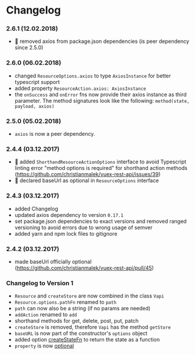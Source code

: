 # Changelog

### 2.6.1 (12.02.2018)
- 🐛 removed axios from package.json dependencies (is peer dependency since 2.5.0)

### 2.6.0 (06.02.2018)
- changed `ResourceOptions.axios` to type `AxiosInstance` for better typescript support
- added property `ResourceAction.axios: AxiosInstance`
- the `onSuccess` and `onError` fns now provide their axios instance as third parameter. The method signatures look like the following: `method(state, payload, axios)`

### 2.5.0 (05.02.2018)
- `axios` is now a peer dependency.

### 2.4.4 (03.12.2017)
- 🐛 added `ShorthandResourceActionOptions` interface to avoid Typescript linting error "method options is required" for shorthand action methods (https://github.com/christianmalek/vuex-rest-api/issues/39)
- 🐛 declared baseUrl as optional in `ResourceOptions` interface

### 2.4.3 (03.12.2017)
- added Changelog
- updated axios dependency to version `0.17.1`
- set package.json dependencies to exact versions and removed ranged versioning to avoid errors due to wrong usage of semver
- added yarn and npm lock files to gitignore

### 2.4.2 (03.12.2017)
- made baseUrl officially optional (https://github.com/christianmalek/vuex-rest-api/pull/45)

### Changelog to Version 1
- `Resource` and `createStore` are now combined in the class `Vapi`
- `Resource.options.pathFn` renamed to `path`
- `path` can now also be a string (if no params are needed)
- `addAction` renamed to `add`
- shorthand methods for get, delete, post, put, patch
- `createStore` is removed, therefore `Vapi` has the method `getStore`
- `baseURL` is now part of the constructor's `options` object
- added option [createStateFn](#-createstatefn) to return the state as a function
- `property` is now [optional](#when-to-set-property-in-spite-of-its-optionality)
